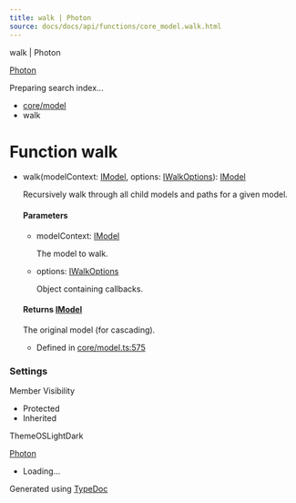 ```yaml
---
title: walk | Photon
source: docs/docs/api/functions/core_model.walk.html
---
```


walk | Photon

[Photon](../index.html)




Preparing search index...

* [core/model](../modules/core_model.html)
* walk

# Function walk

* walk(modelContext: [IModel](../interfaces/core_schema.IModel.html), options: [IWalkOptions](../interfaces/core_maker.IWalkOptions.html)): [IModel](../interfaces/core_schema.IModel.html)

  Recursively walk through all child models and paths for a given model.

  #### Parameters

  + modelContext: [IModel](../interfaces/core_schema.IModel.html)

    The model to walk.
  + options: [IWalkOptions](../interfaces/core_maker.IWalkOptions.html)

    Object containing callbacks.

  #### Returns [IModel](../interfaces/core_schema.IModel.html)

  The original model (for cascading).

  + Defined in [core/model.ts:575](https://github.com/mwhite454/photon/blob/main/packages/photon/src/core/model.ts#L575)

### Settings

Member Visibility

* Protected
* Inherited

ThemeOSLightDark

[Photon](../index.html)

* Loading...

Generated using [TypeDoc](https://typedoc.org/)
